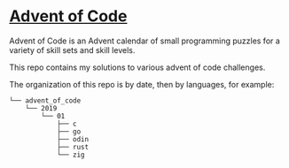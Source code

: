 # [Advent of Code](https://adventofcode.com/)

Advent of Code is an Advent calendar of small programming puzzles for a variety of skill sets and skill levels.

This repo contains my solutions to various advent of code challenges.

The organization of this repo is by date, then by languages, for example:


    └── advent_of_code
        └── 2019
            └── 01
                ├── c
                ├── go
                ├── odin
                ├── rust
                └── zig
